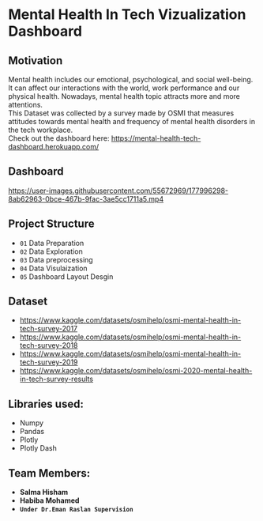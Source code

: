 # Mental Health In Tech Vizualization Dashboard

## Motivation
Mental health includes our emotional, psychological, and social well-being. It can affect our interactions with the world, work performance and our physical health. Nowadays, mental health topic attracts more and more attentions. </br>
This Dataset was collected by a survey made by OSMI that measures attitudes towards mental health and frequency of mental health disorders in the tech workplace. </br>
Check out the dashboard here: https://mental-health-tech-dashboard.herokuapp.com/

## Dashboard 
https://user-images.githubusercontent.com/55672969/177996298-8ab62963-0bce-467b-9fac-3ae5cc1711a5.mp4

## Project Structure
- `01` Data Preparation 
- `02` Data Exploration
- `03`  Data preprocessing
- `04` Data Visulaization
- `05` Dashboard Layout Desgin

## Dataset
- https://www.kaggle.com/datasets/osmihelp/osmi-mental-health-in-tech-survey-2017
- https://www.kaggle.com/datasets/osmihelp/osmi-mental-health-in-tech-survey-2018
- https://www.kaggle.com/datasets/osmihelp/osmi-mental-health-in-tech-survey-2019
- https://www.kaggle.com/datasets/osmihelp/osmi-2020-mental-health-in-tech-survey-results

## Libraries used:
- Numpy
- Pandas
- Plotly
- Plotly Dash

## Team Members:
- **Salma Hisham**
- **Habiba Mohamed** 
- **`Under Dr.Eman Raslan Supervision`**
